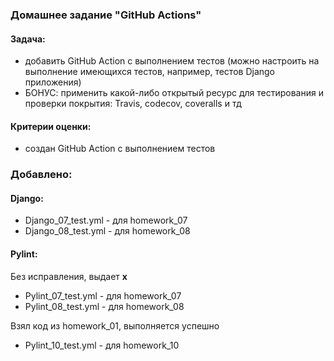 ### Домашнее задание "GitHub Actions"
#### Задача:
- добавить GitHub Action с выполнением тестов (можно настроить на выполнение имеющихся тестов, например, тестов Django приложения)
- БОНУС: применить какой-либо открытый ресурс для тестирования и проверки покрытия: Travis, codecov, coveralls и тд
#### Критерии оценки:
- создан GitHub Action с выполнением тестов


### Добавлено:
#### Django:
- Django_07_test.yml - для homework_07
- Django_08_test.yml - для homework_08
#### Pylint:
Без исправления, выдает **x**
- Pylint_07_test.yml - для homework_07
- Pylint_08_test.yml - для homework_08

Взял код из homework_01, выполняется успешно
- Pylint_10_test.yml - для homework_10

